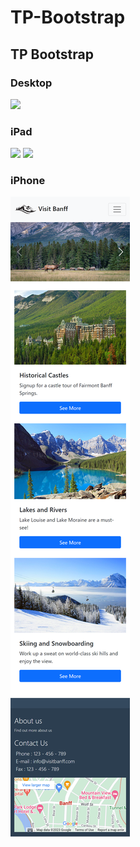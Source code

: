 # TP-Bootstrap
<h2>TP Bootstrap</h2>

<h3>Desktop</h3>
<img src="images/display/homepage-Desktop.png">

<h3>iPad</h3>
<img src="images/display/homepage-iPad-Air.png">

<img src="images/display/homepage-iPad-Mini.png">

<h3>iPhone</h3>
<img src="images/display/homepage-iPhone.png">
